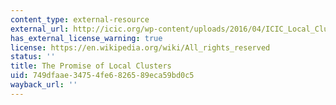 ```yaml
---
content_type: external-resource
external_url: http://icic.org/wp-content/uploads/2016/04/ICIC_Local_Cluster_Paper.pdf?af674c
has_external_license_warning: true
license: https://en.wikipedia.org/wiki/All_rights_reserved
status: ''
title: The Promise of Local Clusters
uid: 749dfaae-3475-4fe6-8265-89eca59bd0c5
wayback_url: ''
---
```


